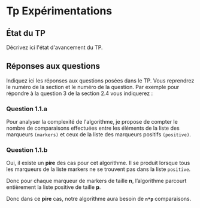 # Tp Expérimentations


## État du TP

Décrivez ici l'état d'avancement du TP.

## Réponses aux questions

Indiquez ici les réponses aux questions posées dans le TP. Vous
reprendrez le numéro de la section et le numéro de la question. Par
exemple pour répondre à la question 3 de la section 2.4 vous indiquerez :

### Question 1.1.a
Pour analyser la complexité de l'algorithme, je propose de compter le nombre de comparaisons effectuées entre les éléments de la liste des marqueurs `(markers)` et ceux de la liste des marqueurs positifs `(positive)`.

### Question 1.1.b
Oui, il existe un **pire** des cas pour cet algorithme. Il se produit lorsque tous les marqueurs de la liste markers ne se trouvent pas dans la liste `positive`.

Donc pour chaque marqueur de markers de taille **n**, l’algorithme parcourt entièrement la liste positive de taille **p**.

Donc dans ce **pire** cas, notre algorithme aura besoin de **`n*p`** comparaisons.

